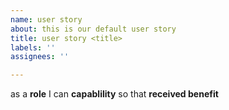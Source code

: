 ```yaml
---
name: user story
about: this is our default user story
title: user story <title>
labels: ''
assignees: ''

---
```


as a **role** I can **capablility** so that **received benefit**
